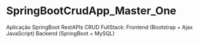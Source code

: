 # SpringBootCrudApp_Master_One
Aplicação SpringBoot RestAPIs CRUD FullStack: 
Frontend (Bootstrap + Ajax JavaScript)
Backend (SpringBoot + MySQL)
